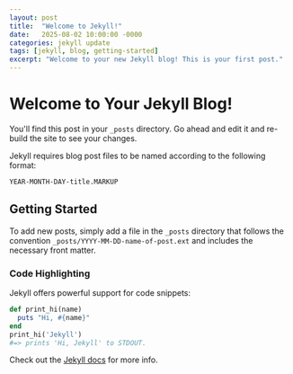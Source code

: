 ```yaml
---
layout: post
title:  "Welcome to Jekyll!"
date:   2025-08-02 10:00:00 -0000
categories: jekyll update
tags: [jekyll, blog, getting-started]
excerpt: "Welcome to your new Jekyll blog! This is your first post."
---
```


# Welcome to Your Jekyll Blog!

You'll find this post in your `_posts` directory. Go ahead and edit it and re-build the site to see your changes.

Jekyll requires blog post files to be named according to the following format:

`YEAR-MONTH-DAY-title.MARKUP`

## Getting Started

To add new posts, simply add a file in the `_posts` directory that follows the convention `_posts/YYYY-MM-DD-name-of-post.ext` and includes the necessary front matter.

### Code Highlighting

Jekyll offers powerful support for code snippets:

```ruby
def print_hi(name)
  puts "Hi, #{name}"
end
print_hi('Jekyll')
#=> prints 'Hi, Jekyll' to STDOUT.
```

Check out the [Jekyll docs](https://jekyllrb.com/docs/home) for more info.
